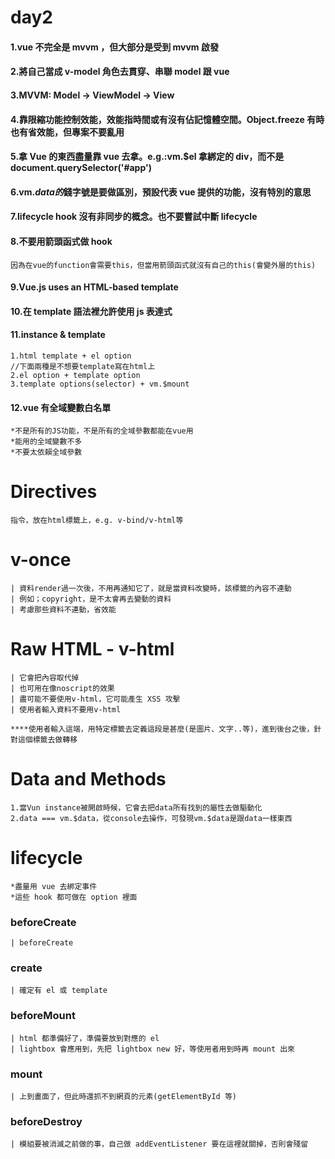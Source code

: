 # day2

#### 1.vue 不完全是 mvvm ，但大部分是受到 mvvm 啟發

#### 2.將自己當成 v-model 角色去貫穿、串聯 model 跟 vue

#### 3.MVVM: Model -> ViewModel -> View

#### 4.靠限縮功能控制效能，效能指時間或有沒有佔記憶體空間。Object.freeze 有時也有省效能，但專案不要亂用

#### 5.拿 Vue 的東西盡量靠 vue 去拿。e.g.:vm.\$el 拿綁定的 div，而不是 document.querySelector('#app')

#### 6.vm.$data的$錢字號是要做區別，預設代表 vue 提供的功能，沒有特別的意思

#### 7.lifecycle hook 沒有非同步的概念。也不要嘗試中斷 lifecycle

#### 8.不要用箭頭函式做 hook

    因為在vue的function會需要this，但當用箭頭函式就沒有自己的this(會變外層的this)

#### 9.Vue.js uses an HTML-based template

#### 10.在 template 語法裡允許使用 js 表達式

#### 11.instance & template
    1.html template + el option
    //下面兩種是不想要template寫在html上
    2.el option + template option 
    3.template options(selector) + vm.$mount
    

#### 12.vue 有全域變數白名單

    *不是所有的JS功能，不是所有的全域參數都能在vue用
    *能用的全域變數不多
    *不要太依賴全域參數

# Directives

    指令，放在html標籤上，e.g. v-bind/v-html等

# v-once

    | 資料render過一次後，不用再通知它了，就是當資料改變時，該標籤的內容不連動
    | 例如；copyright，是不太會再去變動的資料
    | 考慮那些資料不連動，省效能

# Raw HTML - v-html

    | 它會把內容取代掉
    | 也可用在像noscript的效果
    | 盡可能不要使用v-html，它可能產生 XSS 攻擊
    | 使用者輸入資料不要用v-html

    ****使用者輸入這端，用特定標籤去定義這段是甚麼(是圖片、文字..等)，進到後台之後，針對這個標籤去做轉移

# Data and Methods

    1.當Vun instance被開啟時候，它會去把data所有找到的屬性去做驅動化
    2.data === vm.$data，從console去操作，可發現vm.$data是跟data一樣東西

# lifecycle

    *盡量用 vue 去綁定事件
    *這些 hook 都可做在 option 裡面

### beforeCreate

    | beforeCreate

### create

    | 確定有 el 或 template

### beforeMount

    | html 都準備好了，準備要放到對應的 el
    | lightbox 會應用到，先把 lightbox new 好，等使用者用到時再 mount 出來

### mount

    | 上到畫面了，但此時還抓不到網頁的元素(getElementById 等)

### beforeDestroy

    | 模組要被消滅之前做的事，自己做 addEventListener 要在這裡就關掉，否則會殘留
